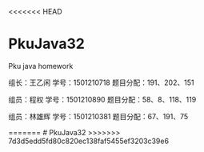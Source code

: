 <<<<<<< HEAD
# PkuJava32
Pku java homework
<html>
<p>组长：王乙闲  学号：1501210718  题目分配：191、202、151</p>
<p>组员：程权    学号：1501210890  题目分配：58、8、118、119</p>
<p>组员：林雄辉  学号：1501210381  题目分配：67、191、75</p>
</html>
=======
# PkuJava32 
>>>>>>> 7d3d5edd5fd80c820ec138faf5455ef3203c39e6
